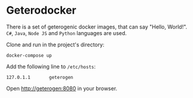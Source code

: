 # Geterodocker

There is a set of geterogenic docker images, that can say "Hello, World!". 
`C#`, `Java`, `Node JS` and `Python` languages are used.

Clone and run in the project's directory:

```
docker-compose up
```

Add the following line to `/etc/hosts`:

```
127.0.1.1       geterogen
```

Open [http://geterogen:8080](http://geterogen:8080) in your browser.

